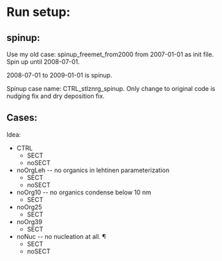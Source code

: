 # Run setup:

## spinup:
Use my old case: spinup_freemet_from2000 from 2007-01-01 as 
init file. Spin up until 2008-07-01.

2008-07-01 to 2009-01-01 is spinup. 

Spinup case name: CTRL_stlznrg_spinup. Only change to original code is 
nudging fix and dry deposition fix. 


## Cases:

Idea: 
- CTRL
    - SECT
    - noSECT
- noOrgLeh -- no organics in lehtinen parameterization
    - SECT
    - noSECT
- noOrg10 -- no organics condense below 10 nm 
    - SECT
- noOrg25
    - SECT
- noOrg39
    - SECT
- noNuc -- no nucleation at all. ¶
    - SECT
    - noSECT